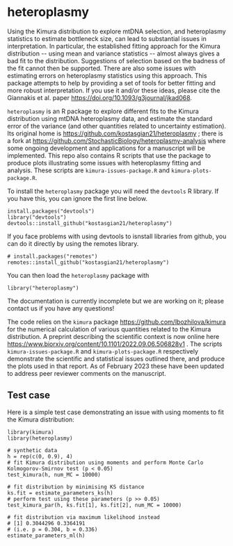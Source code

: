 # heteroplasmy

Using the Kimura distribution to explore mtDNA selection, and heteroplasmy statistics to estimate bottleneck size, can lead to substantial issues in interpretation. In particular, the established fitting approach for the Kimura distribution -- using mean and variance statistics -- almost always gives a bad fit to the distribution. Suggestions of selection based on the badness of the fit cannot then be supported. There are also some issues with estimating errors on heteroplasmy statistics using this approach. This package attempts to help by providing a set of tools for better fitting and more robust interpretation. If you use it and/or these ideas, please cite the Giannakis et al. paper https://doi.org/10.1093/g3journal/jkad068.

`heteroplasmy` is an R package to explore different fits to the Kimura distribution using mtDNA heteroplasmy data, and estimate the standard error of the variance (and other quantities related to uncertainty estimation). Its original home is https://github.com/kostasgian21/heteroplasmy ; there is a fork at https://github.com/StochasticBiology/heteroplasmy-analysis where some ongoing development and applications for a manuscript will be implemented. This repo also contains R scripts that use the package to produce plots illustrating some issues with heteroplasmy fitting and analysis. These scripts are `kimura-issues-package.R` and `kimura-plots-package.R`.

To install the `heteroplasmy` package you will need the `devtools` R library. If you have this, you can ignore the first line below.

```
install.packages("devtools")
library("devtools")
devtools::install_github("kostasgian21/heteroplasmy")
```

If you face problems with using devtools to isnstall libraries from github, you can do it directly by using the remotes library.

```
# install.packages("remotes")
remotes::install_github("kostasgian21/heteroplasmy")
```


You can then load the `heteroplasmy` package with

`library("heteroplasmy")`

The documentation is currently incomplete but we are working on it; please contact us if you have any questions!

The code relies on the `kimura` package https://github.com/lbozhilova/kimura for the numerical calculation of various quantities related to the Kimura distribution. A preprint describing the scientific context is now online here https://www.biorxiv.org/content/10.1101/2022.09.06.506828v1 . The scripts `kimura-issues-package.R` and `kimura-plots-package.R` respectively demonstrate the scientific and statistical issues outlined there, and produce the plots used in that report. As of February 2023 these have been updated to address peer reviewer comments on the manuscript.

Test case
------

Here is a simple test case demonstrating an issue with using moments to fit the Kimura distribution:

```
library(kimura)
library(heteroplasmy)

# synthetic data
h = rep(c(0, 0.9), 4)
# fit Kimura distribution using moments and perform Monte Carlo Kolmogorov-Smirnov test (p < 0.05)
test_kimura(h, num_MC = 10000)

# fit distribution by minimising KS distance
ks.fit = estimate_parameters_ks(h)
# perform test using these parameters (p >> 0.05)
test_kimura_par(h, ks.fit[1], ks.fit[2], num_MC = 10000)

# fit distribution via maximum likelihood instead
# [1] 0.3044296 0.3364191
# (i.e. p = 0.304, b = 0.336)
estimate_parameters_ml(h)
```
